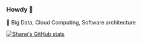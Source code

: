 ### Howdy 👋

🔭 Big Data, Cloud Computing, Software architecture

[![Shane's GitHub stats](https://github-readme-stats.vercel.app/api?username=freesinger&count_private=true&show_icons=true&theme=nord&hide=prs)](https://github.com/freesinger)


<!-- 🔭  ~I’m currently looking for a job~ 
- 💬  Tech Stack: *(Java == Python) > (C++ == C) > Go*
 📫  How to reach me: [Email](shanewongms@outlook.com) -->

<!--
**freesinger/freesinger** is a ✨ _special_ ✨ repository because its `README.md` (this file) appears on your GitHub profile.

Here are some ideas to get you started:


- 🌱 I’m currently learning ...
- 👯 I’m looking to collaborate on ...
- 🤔 I’m looking for help with ...
- 💬 Ask me about ...
- 📫 How to reach me: ...
- 😄 Pronouns: ...
- ⚡ Fun fact: ...
-->
